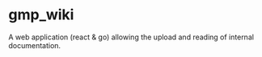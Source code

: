 # gmp_wiki
A web application (react &amp; go) allowing the upload and reading of internal documentation.
